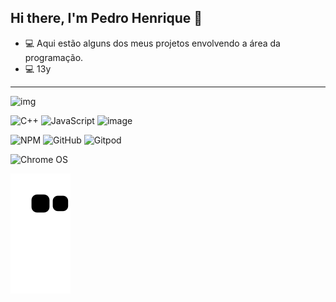 ## Hi there, I'm Pedro Henrique 👋

- 💻 Aqui estão alguns dos meus projetos envolvendo a área da programação.
- 💻 13y

---

![img](https://camo.githubusercontent.com/2da8237927e16704d112a03ab4a976d99e3c72eb7a56a9dc1ae9c566eb2177f2/68747470733a2f2f6163656769662e636f6d2f77702d636f6e74656e742f6769662f6f7574657273706163652d35372e676966)

![C++](https://img.shields.io/badge/c++-%2300599C.svg?style=for-the-badge&logo=c%2B%2B&logoColor=white)
![JavaScript](https://user-images.githubusercontent.com/88590972/139758883-9d1b01eb-9df9-47ee-8e57-ac048c20b6a4.png)
![image](https://img.shields.io/badge/Python-14354C?style=for-the-badge&logo=python&logoColor=white)

![NPM](https://img.shields.io/badge/NPM-%23000000.svg?style=for-the-badge&logo=npm&logoColor=white)
![GitHub](https://img.shields.io/badge/github-%23121011.svg?style=for-the-badge&logo=github&logoColor=white)
![Gitpod](https://img.shields.io/badge/gitpod-f06611.svg?style=for-the-badge&logo=gitpod&logoColor=white)

![Chrome OS](https://img.shields.io/badge/chrome%20os-3d89fc?style=for-the-badge&logo=google%20chrome&logoColor=white)

![Snake animation](https://github.com/rafaballerini/rafaballerini/raw/output/github-contribution-grid-snake.svg)
